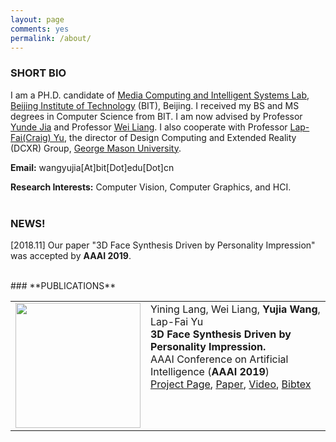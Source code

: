 ```yaml
---
layout: page
comments: yes
permalink: /about/
---
```


### **SHORT BIO**

I am a PH.D. candidate of [Media Computing and Intelligent Systems Lab](http://iitlab.bit.edu.cn/mcislab/), 
[Beijing Institute of Technology](http://www.bit.edu.cn/) (BIT), Beijing. I received my BS and MS degrees in Computer Science from BIT. 
I am now advised by Professor [Yunde Jia](http://iitlab.bit.edu.cn/mcislab/~jiayunde/) and Professor 
[Wei Liang](http://iitlab.bit.edu.cn/mcislab/~liangwei/). I also cooperate with Professor [Lap-Fai(Craig) Yu](https://craigyuyu.github.io/home/), 
the director of Design Computing and Extended Reality (DCXR) Group, [George Mason University](http://www.gmu.edu/).

**Email:** wangyujia[At]bit[Dot]edu[Dot]cn

**Research Interests:** Computer Vision, Computer Graphics, and HCI.
<br><br>

### **NEWS!**
[2018.11] Our paper "3D Face Synthesis Driven by Personality Impression" was accepted by **AAAI 2019**.

<br>
### **PUBLICATIONS**

<table>

<tr>
						<td valign="top" width="200px">
							<img src="https://github.com/bitwangyujia/home/blob/master/face-m.gif?raw=true" width="200">
						</td>
						<td valign="top">
							<tf1>Yining Lang, Wei Liang, <b>Yujia Wang</b>, Lap-Fai Yu</tf1><br>
							<tf1><strong>3D Face Synthesis Driven by Personality Impression.</strong></tf1><br>
							<tf1>AAAI Conference on Artificial Intelligence (<strong>AAAI 2019</strong>)</tf1><br>
							<tf1><a href="http://iitlab.bit.edu.cn/mcislab/~liangwei/projects/face/" target="_blank" rel="nofollow">Project Page</a>, <a href="http://iitlab.bit.edu.cn/mcislab/~liangwei/projects/face/aaai19-face_v8.pdf" target="_blank" rel="nofollow">Paper</a>, <a href="https://youtu.be/YHbn7A2dNi0" target="_blank" rel="nofollow">Video</a>, <a href="./all_bib.html#personality_face" target="_blank" rel="nofollow">Bibtex</a></tf1><br>
						</td>						
					</tr>
					
		
</table>




